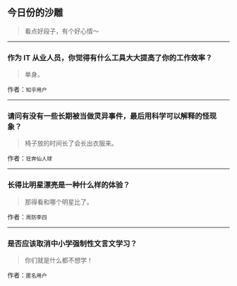 ## 今日份的沙雕

> 看点好段子，有个好心情～


 
---

### 作为 IT 从业人员，你觉得有什么工具大大提高了你的工作效率？

> 单身。


作者：`知乎用户`

---

### 请问有没有一些长期被当做灵异事件，最后用科学可以解释的怪现象？

> 椅子放的时间长了会长出衣服来。


作者：`狂奔仙人球`

---

### 长得比明星漂亮是一种什么样的体验？

> 那得看和哪个明星比了。


作者：`周防李四`

---

### 是否应该取消中小学强制性文言文学习？

> 你们就是什么都不想学！


作者：`匿名用户`